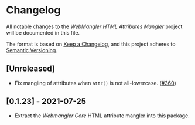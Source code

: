 # Changelog

All notable changes to the _WebMangler HTML Attributes Mangler_ project will be
documented in this file.

The format is based on [Keep a Changelog], and this project adheres to [Semantic
Versioning].

## [Unreleased]

- Fix mangling of attributes when `attr()` is not all-lowercase. ([#360])

## [0.1.23] - 2021-07-25

- Extract the _Webmangler Core_ HTML attribute mangler into this package.

[#360]: https://github.com/ericcornelissen/webmangler/pull/360
[keep a changelog]: https://keepachangelog.com/en/1.0.0/ "Keep a CHANGELOG"
[semantic versioning]: https://semver.org/spec/v2.0.0.html "Semantic versioning"
